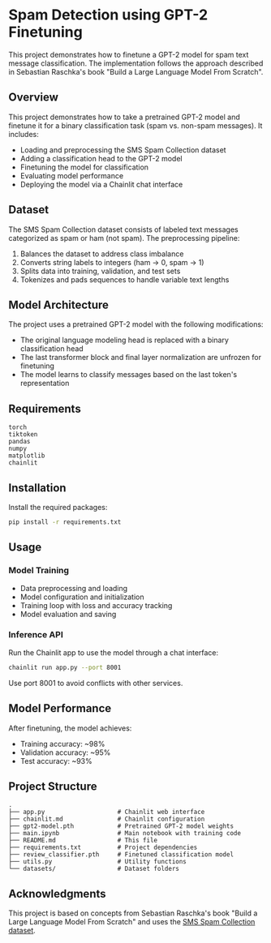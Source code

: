 # Spam Detection using GPT-2 Finetuning

This project demonstrates how to finetune a GPT-2 model for spam text message classification. The implementation follows the approach described in Sebastian Raschka's book "Build a Large Language Model From Scratch".

## Overview

This project demonstrates how to take a pretrained GPT-2 model and finetune it for a binary classification task (spam vs. non-spam messages). It includes:

- Loading and preprocessing the SMS Spam Collection dataset
- Adding a classification head to the GPT-2 model
- Finetuning the model for classification
- Evaluating model performance
- Deploying the model via a Chainlit chat interface

## Dataset

The SMS Spam Collection dataset consists of labeled text messages categorized as spam or ham (not spam). The preprocessing pipeline:
1. Balances the dataset to address class imbalance
2. Converts string labels to integers (ham → 0, spam → 1) 
3. Splits data into training, validation, and test sets
4. Tokenizes and pads sequences to handle variable text lengths

## Model Architecture

The project uses a pretrained GPT-2 model with the following modifications:
- The original language modeling head is replaced with a binary classification head
- The last transformer block and final layer normalization are unfrozen for finetuning
- The model learns to classify messages based on the last token's representation

## Requirements

```
torch
tiktoken
pandas
numpy
matplotlib
chainlit
```

## Installation

Install the required packages:

```bash
pip install -r requirements.txt
```

## Usage

### Model Training
- Data preprocessing and loading
- Model configuration and initialization
- Training loop with loss and accuracy tracking
- Model evaluation and saving

### Inference API
Run the Chainlit app to use the model through a chat interface:

```bash
chainlit run app.py --port 8001
```

Use port 8001 to avoid conflicts with other services.

## Model Performance

After finetuning, the model achieves:
- Training accuracy: ~98%
- Validation accuracy: ~95%
- Test accuracy: ~93%

## Project Structure

```
.
├── app.py                    # Chainlit web interface
├── chainlit.md               # Chainlit configuration
├── gpt2-model.pth            # Pretrained GPT-2 model weights
├── main.ipynb                # Main notebook with training code
├── README.md                 # This file
├── requirements.txt          # Project dependencies
├── review_classifier.pth     # Finetuned classification model
├── utils.py                  # Utility functions
└── datasets/                 # Dataset folders
```

## Acknowledgments

This project is based on concepts from Sebastian Raschka's book "Build a Large Language Model From Scratch" and uses the [SMS Spam Collection dataset](https://archive.ics.uci.edu/ml/datasets/SMS+Spam+Collection).